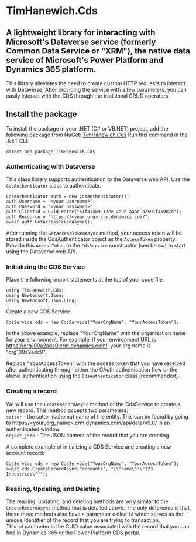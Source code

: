 TimHanewich.Cds
==============
A lightweight library for interacting with Microsoft's Dataverse service (formerly Common Data Service or "XRM"), the native data service of Microsoft's Power Platform and Dynamics 365 platform.  
--------  
This library alleviates the need to create custom HTTP requests to interact with Dataverse. After providing the service with a few parameters, you can easily interact with the CDS through the traditional CRUD operators.

## Install the package
To install the package in your .NET (C# or VB.NET) project, add the following package from NuGet:
[TimHanewich.Cds](https://www.nuget.org/packages/TimHanewich.Cds/)
Run this command in the .NET CLI:

    dotnet add package TimHanewich.Cds

### Authenticating with Dataverse
This class library supports authentication to the Dataverse web API. Use the `CdsAuthenticator` class to authenticate.

    CdsAuthenticator auth = new CdsAuthenticator();
    auth.Username = "<your username>";
    auth.Password = "<your password>";
    auth.ClientId = Guid.Parse("51f81489-12ee-4a9e-aaae-a2591f45987d");
    auth.Resource = "https://<your org>.crm.dynamics.com/";
    await auth.GetAccessTokenAsync();

After running the `GetAccessTokenAsync` method, your access token will be stored inside the CdsAuthenticator object as the `AccessToken` property. Provide this `AccessToken` to the `CdsService` constructor (see below) to start using the Dataverse web API.

### Initializing the CDS Service
Place the following import statements at the top of your code file.

    using TimHanewich.Cds;  
    using Newtonsoft.Json;  
    using Newtonsoft.Json.Linq;

Create a new CDS Service

    CdsService cds = new CdsService("YourOrgName", "YourAccessToken");

In the above example, replace "YourOrgName" with the organization name for your environment. For example, if your environment URL is https://org109a2adc0.crm.dynamics.com/, your org name is "org109a2adc0".  

Replace "YourAccessToken" with the access token that you have received after authenticating through either the OAuth authentication flow or the above authentication using the `CdsAuthenticator` class (recommended).

### Creating a record
We will use the `CreateRecordAsync` method of the CdsService to create a new record. This method accepts two parameters:  
`setter` - the setter (schema) name of the entity. This can be found by going to https://<your_org_name>.crm.dynamics.com/api/data/v9.0/ in an authenticated window.  
`object_json` - The JSON content of the record that you are creating.  

A complete example of initializing a CDS Service and creating a new account record:

    CdsService cds = new CdsService("YourOrgName", "YourAccessToken");
    await cds.CreateRecordAsync("accounts", "{\"name\":\"123 Industries\"}");

### Reading, Updating, and Deleting
The reading, updating, and deleting methods are very similar to the `CreateRecordAsync` method that is detailed above. The only difference is that these three methods also have a parameter called `id` which serves as the unique identifier of the record that you are trying to transact on.  
This `id` parameter is the GUID value associated with the record that you can find in Dynamics 365 or the Power Platform CDS portal.